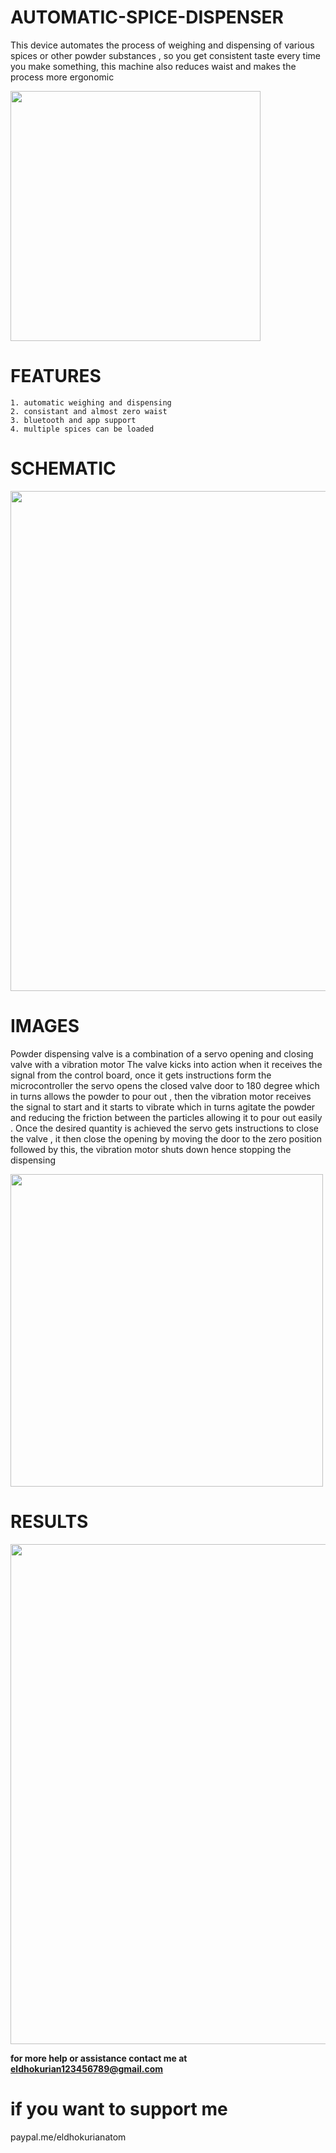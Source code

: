# AUTOMATIC-SPICE-DISPENSER
This device automates the process of weighing and dispensing of various spices or other powder substances , so you get consistent taste every time you make something, this machine also reduces waist and makes the process more ergonomic 


 <image src="images/IMG_20210303_151231.jpg" width="400"> 
 
  # FEATURES
 ```
1. automatic weighing and dispensing
2. consistant and almost zero waist
3. bluetooth and app support 
4. multiple spices can be loaded
``` 

# SCHEMATIC
<image src="images/Schematic_spice2_2021-05-02.png" width="800"> 


# IMAGES
Powder dispensing valve is a combination of a servo opening and closing valve with a vibration motor 
The valve kicks into action when it receives the signal from the control board, once it gets instructions form the microcontroller the servo opens the closed valve door to 180 degree which in turns allows the powder to pour out , then the vibration motor receives the signal to start and it starts to vibrate which in turns agitate the powder and reducing the friction between the particles allowing it to pour out easily . Once the desired quantity is achieved the servo gets instructions to close the valve , it then close the opening by moving the door to the zero position followed by this, the vibration motor shuts down hence stopping the dispensing


<image src="images/IMG_20210303_150951.jpg" width="500"> 
  
 # RESULTS
<image src="images/Screenshot_20210502-114914__01.jpg" width="800"> 
 
  
  
**for more help or assistance contact me at eldhokurian123456789@gmail.com**

# if you want to support me
paypal.me/eldhokurianatom
